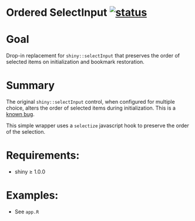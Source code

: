 # Ordered SelectInput [![status](http://assets.dull.systems:8080/status?id=scaling_shiny/01-ordered_select_input/README.md)](https://dull.systems/ordered-select-input "")

# Goal
Drop-in replacement for `shiny::selectInput` that preserves the order of selected items on initialization and bookmark restoration.

# Summary
The original `shiny::selectInput` control, when configured for multiple choice, alters the order of selected items during initialization. This is a [known bug](https://github.com/rstudio/shiny/issues/1490).

This simple wrapper uses a `selectize` javascript hook to preserve the order of the selection.

# Requirements:
- shiny ≥ 1.0.0

# Examples:
- See `app.R`
